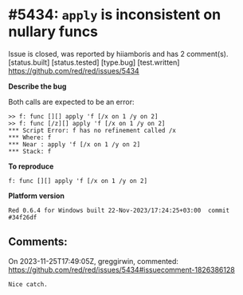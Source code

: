 
#5434: `apply` is inconsistent on nullary funcs
================================================================================
Issue is closed, was reported by hiiamboris and has 2 comment(s).
[status.built] [status.tested] [type.bug] [test.written]
<https://github.com/red/red/issues/5434>

**Describe the bug**

Both calls are expected to be an error:
```
>> f: func [][] apply 'f [/x on 1 /y on 2]
>> f: func [/z][] apply 'f [/x on 1 /y on 2]
*** Script Error: f has no refinement called /x
*** Where: f
*** Near : apply 'f [/x on 1 /y on 2]
*** Stack: f  
```

**To reproduce**

`f: func [][] apply 'f [/x on 1 /y on 2]`

**Platform version**
```
Red 0.6.4 for Windows built 22-Nov-2023/17:24:25+03:00  commit #34f26df
```


Comments:
--------------------------------------------------------------------------------

On 2023-11-25T17:49:05Z, greggirwin, commented:
<https://github.com/red/red/issues/5434#issuecomment-1826386128>

    Nice catch.

